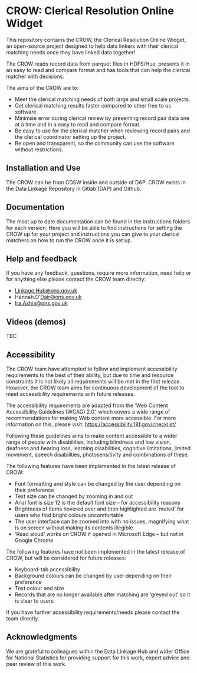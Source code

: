 # CROW: Clerical Resolution Online Widget
This repository contains the CROW, the Clerical Resolution Online Widget, an open-source project designed to help data linkers with their clerical matching needs once they have linked data together!

The CROW reads record data from parquet files in HDFS/Hue, presents it in an easy to read and compare format and has tools that can help the clerical matcher with decisions. 

The aims of the CROW are to:

* Meet the clerical matching needs of both large and small scale projects. 
* Get clerical matching results faster compared to other free to us software.
* Minimise error during clerical review by presenting record pair data one at a time and in a easy to read and compare format. 
* Be easy to use for the clerical matcher when reviewing record pairs and the clerical coordinator setting up the project. 
* Be open and transparent, so the community can use the software without restrictions.
  
## Installation and Use
The CROW can be from CDSW inside and outside of DAP. CROW exists in the Data Linkage Repository in Gitlab (DAP) and Github. 


## Documentation
The most up to date documentation can be found in the instructions folders for each version. Here you will be able to find instructions for setting the CROW up for your project and instructions you can give to your clerical matchers on how to run the CROW once it is set up. 

## Help and feedback   
If you have any feedback, questions, require more information, need help or for anything else please contact the CROW team directly: 

* Linkage.Hub@ons.gov.uk
* Hannah.O’Dair@ons.gov.uk
* Ira.Ashia@ons.gov.uk

## Videos (demos)
TBC 

## Accessibility 
The CROW team have attempted to follow and implement accessibility requirements to the best of their ability, but due to time and resource constraints it is not likely all requirements will be met in the first release. However, the CROW team aims for continuous development of the tool to meet accessibility requirements with future releases. 

The accessibility requirements are adapted from the ‘Web Content Accessibility Guidelines (WCAG) 2.0’, which covers a wide range of recommendations for making Web content more accessible. For more information on this, please visit: https://accessibility.18f.gov/checklist/   

Following these guidelines aims to make content accessible to a wider range of people with disabilities, including blindness and low vision, deafness and hearing loss, learning disabilities, cognitive limitations, limited movement, speech disabilities, photosensitivity and combinations of these. 

The following features have been implemented in the latest release of CROW: 
* Font formatting and style can be changed by the user depending on their preference
* Text size can be changed by zooming in and out
* Arial font is size 12 is the default font size – for accessibility reasons
* Brightness of items hovered over and then highlighted are ‘muted’ for users who find bright colours uncomfortable
* The user interface can be zoomed into with no issues, magnifying what is on screen without making its contents illegible
* ‘Read aloud’ works on CROW if opened in Microsoft Edge – but not in Google Chrome 

The following features have not been implemented in the latest release of CROW, but will be considered for future releases: 
* Keyboard-tab accessibility  
* Background colours can be changed by user depending on their preference
* Text colour and size
* Records that are no longer available after matching are ‘greyed out’ so it is clear to users 

If you have further accessibility requirements/needs please contact the team directly. 

## Acknowledgments 
We are grateful to colleagues within the Data Linkage Hub and wider Office for National Statistics for providing support for this work, expert advice and peer review of this work. 
